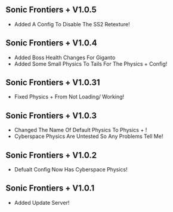 ## Sonic Frontiers + V1.0.5
- Added A Config To Disable The SS2 Retexture!

## Sonic Frontiers + V1.0.4
- Added Boss Health Changes For Giganto
- Added Some Small Physics To Tails For The Physics + Config!

## Sonic Frontiers + V1.0.31
- Fixed Physics + From Not Loading/ Working!

## Sonic Frontiers + V1.0.3
- Changed The Name Of Default Physics To Physics + !
- Cyberspace Physics Are Untested So Any Problems Tell Me!

## Sonic Frontiers + V1.0.2
- Defualt Config Now Has Cyberspace Physics!

## Sonic Frontiers + V1.0.1
- Added Update Server!
